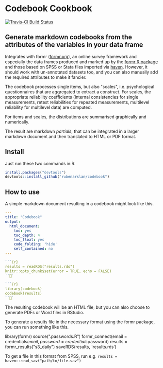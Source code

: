 # Codebook Cookbook
[![Travis-CI Build Status](https://travis-ci.org/rubenarslan/codebook.svg?branch=master)](https://travis-ci.org/rubenarslan/codebook)

## Generate markdown codebooks from the attributes of the variables in your data frame

Integrates with formr ([formr.org](https://formr.org)), an online survey framework and especially the data frames produced and marked up by the [formr R package](https://github.com/rubenarslan/formr) and those based on SPSS or Stata files imported via [haven](https://github.com/hadley/haven). However, it should work with un-annotated datasets too, and you can also manually add the required attributes to make it fancier.

The codebook processes single items, but also "scales", i.e. psychological questionnaires that are aggregated to extract a construct. For scales, the appropriate reliability coefficients (internal consistencies for single measurements, retest reliabilities for repeated measurements, multilevel reliability for multilevel data) are computed.

For items and scales, the distributions are summarised graphically and numerically.

The result are markdown _partials_, that can be integrated in a larger markdown document and then translated to HTML or PDF format.

## Install

Just run these two commands in R:

```r
install.packages("devtools")
devtools::install_github("rubenarslan/codebook")
```

## How to use
A simple markdown document resulting in a codebook might look like this.

```yaml
---
title: "Codebook"
output:
  html_document:
    toc: yes
    toc_depth: 4
    toc_float: yes
    code_folding: 'hide'
    self_contained: no
---
```
```r
```{r}
results = readRDS("results.rds")
knitr::opts_chunk$set(error = TRUE, echo = FALSE)
```

```{r}
library(codebook)
codebook(results)
```
```

The resulting codebook will be an HTML file, but you can also choose to generate PDFs or Word files in RStudio.

To generate a results file in the necessary format using the formr package, you can run something like this.

  library(formr)
  source(".passwords.R")
  formr_connect(email = credentials$email, password = credentials$password)
  results = formr_results("s3_daily")
  saveRDS(results, 'results.rds')

To get a file in this format from SPSS, run e.g. `results = haven::read_sav("path/to/file.sav")`
